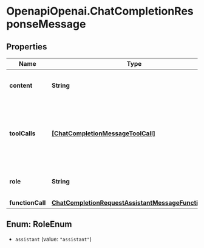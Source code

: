 # OpenapiOpenai.ChatCompletionResponseMessage

## Properties

Name | Type | Description | Notes
------------ | ------------- | ------------- | -------------
**content** | **String** | The contents of the message. | 
**toolCalls** | [**[ChatCompletionMessageToolCall]**](ChatCompletionMessageToolCall.md) | The tool calls generated by the model, such as function calls. | [optional] 
**role** | **String** | The role of the author of this message. | 
**functionCall** | [**ChatCompletionRequestAssistantMessageFunctionCall**](ChatCompletionRequestAssistantMessageFunctionCall.md) |  | [optional] 



## Enum: RoleEnum


* `assistant` (value: `"assistant"`)




